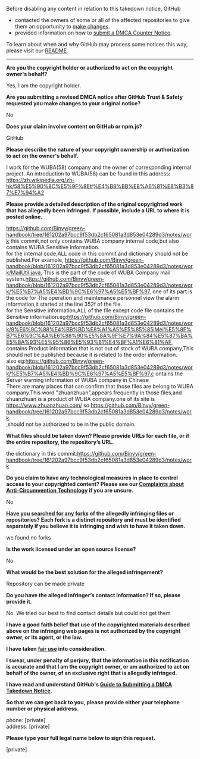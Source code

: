 Before disabling any content in relation to this takedown notice, GitHub
- contacted the owners of some or all of the affected repositories to give them an opportunity to [make changes](https://docs.github.com/en/github/site-policy/dmca-takedown-policy#a-how-does-this-actually-work).
- provided information on how to [submit a DMCA Counter Notice](https://docs.github.com/en/articles/guide-to-submitting-a-dmca-counter-notice).

To learn about when and why GitHub may process some notices this way, please visit our [README](https://github.com/github/dmca/blob/master/README.md#anatomy-of-a-takedown-notice).

---

**Are you the copyright holder or authorized to act on the copyright owner's behalf?**

Yes, I am the copyright holder.

**Are you submitting a revised DMCA notice after GitHub Trust & Safety requested you make changes to your original notice?**

No

**Does your claim involve content on GitHub or npm.js?**

GitHub

**Please describe the nature of your copyright ownership or authorization to act on the owner's behalf.**

I work for the WUBA(58) company and the owner of corresponding internal project. An introduction to WUBA(58) can be found in this address: https://zh.wikipedia.org/zh-hk/58%E5%90%8C%E5%9F%8E#%E4%B8%BB%E8%A6%81%E8%B3%87%E7%94%A2

**Please provide a detailed description of the original copyrighted work that has allegedly been infringed. If possible, include a URL to where it is posted online.**

https://github.com/Binvy/green-handbook/tree/161202a97bcc9f53db2cf65081a3d853e04289d3/notes/work this commit,not only contains WUBA company internal code,but also contains WUBA Sensitive information.  
for the internal code,ALL code in this commit and dictionary should not be published.For example, https://github.com/Binvy/green-handbook/blob/161202a97bcc9f53db2cf65081a3d853e04289d3/notes/work/MailUtil.java, This is the part of the code of WUBA Company mail system.https://github.com/Binvy/green-handbook/blob/161202a97bcc9f53db2cf65081a3d853e04289d3/notes/work/%E5%B7%A5%E4%BD%9C%E6%97%A5%E5%BF%97, one of its part is the code for The operation and maintenance personnel view the alarm information,it started at the line 352f of the file.  
for the Sensitive information,ALL of the file except code file contains the Sensitive information.eg:https://github.com/Binvy/green-handbook/blob/161202a97bcc9f53db2cf65081a3d853e04289d3/notes/work/9%E6%9C%88%E4%BB%BD%E8%A1%A5%E5%85%85iMei%E5%8F%B7%E6%9C%AA%E6%88%90%E5%8A%9F%E7%9A%84%E5%87%BA%E5%BA%93%E5%95%86%E5%93%81%E4%BF%A1%E6%81%AF, contains Product information that is not out of stock of WUBA company,This should not be published because it is related to the order information.  
also eg:https://github.com/Binvy/green-handbook/blob/161202a97bcc9f53db2cf65081a3d853e04289d3/notes/work/%E5%B7%A5%E4%BD%9C%E6%97%A5%E5%BF%97,c ontains the Server warning information of WUBA company in Chinese  
There are many places that can confirm that those files are belong to WUBA company.This word "zhuanzhuan",appears frequently in those files,and zhuanzhuan is a product of WUBA company.one of its site is https://www.zhuanzhuan.com/
so https://github.com/Binvy/green-handbook/tree/161202a97bcc9f53db2cf65081a3d853e04289d3/notes/work  
 ,should not be authorized to be in the public domain.

**What files should be taken down? Please provide URLs for each file, or if the entire repository, the repository’s URL.**

the dictionary in this commit:https://github.com/Binvy/green-handbook/tree/161202a97bcc9f53db2cf65081a3d853e04289d3/notes/work

**Do you claim to have any technological measures in place to control access to your copyrighted content? Please see our <a href="https://docs.github.com/articles/guide-to-submitting-a-dmca-takedown-notice#complaints-about-anti-circumvention-technology">Complaints about Anti-Circumvention Technology</a> if you are unsure.**

No

**<a href="https://docs.github.com/articles/dmca-takedown-policy#b-what-about-forks-or-whats-a-fork">Have you searched for any forks</a> of the allegedly infringing files or repositories? Each fork is a distinct repository and must be identified separately if you believe it is infringing and wish to have it taken down.**

we found no forks

**Is the work licensed under an open source license?**

No

**What would be the best solution for the alleged infringement?**

Repository can be made private

**Do you have the alleged infringer’s contact information? If so, please provide it.**

No. We tried our best to find contact details but could not get them

**I have a good faith belief that use of the copyrighted materials described above on the infringing web pages is not authorized by the copyright owner, or its agent, or the law.**

**I have taken <a href="https://www.lumendatabase.org/topics/22">fair use</a> into consideration.**

**I swear, under penalty of perjury, that the information in this notification is accurate and that I am the copyright owner, or am authorized to act on behalf of the owner, of an exclusive right that is allegedly infringed.**

**I have read and understand GitHub's <a href="https://docs.github.com/articles/guide-to-submitting-a-dmca-takedown-notice/">Guide to Submitting a DMCA Takedown Notice</a>.**

**So that we can get back to you, please provide either your telephone number or physical address.**

phone: [private]  
address: [private]  

**Please type your full legal name below to sign this request.**

[private]  
